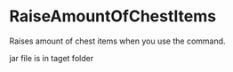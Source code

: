 # RaiseAmountOfChestItems
Raises amount of chest items when you use the command.

jar file is in taget folder
